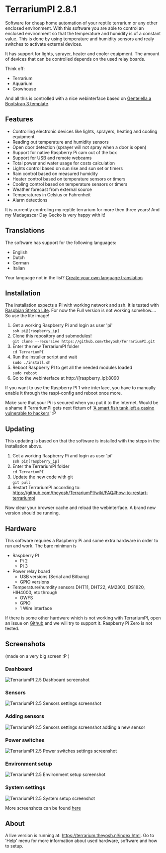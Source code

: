 # TerrariumPI 2.8.1
Software for cheap home automation of your reptile terrarium or any other enclosed environment. With this software you are able to control an enclosed environment so that the temperature and humidity is of a constant value. This is done by using temperature and humidity sensors and realy switches to activate external devices.

It has support for lights, sprayer, heater and cooler equipment. The amount of devices that can be controlled depends on the used relay boards.

Think off:
- Terrarium
- Aquarium
- Growhouse

And all this is controlled with a nice webinterface based on [Gentelella a Bootstrap 3 template](https://github.com/puikinsh/gentelella/).
## Features
- Controlling electronic devices like lights, sprayers, heating and cooling equipment
- Reading out temperature and humidity sensors
- Open door detection (sprayer will not spray when a door is open)
- Support for native Raspberry Pi cam out of the box
- Support for USB and remote webcams
- Total power and water usage for costs calculation
- Lights control based on sun rise and sun set or timers
- Rain control based on measured humidity
- Heater control based on temperature sensors or timers
- Cooling control based on temperature sensors or timers
- Weather forecast from external source
- Temperatures in Celsius or Fahrenheit
- Alarm detections

It is currently controling my reptile terrarium for more then three years! And my Madagascar Day Gecko is very happy with it!

## Translations
The software has support for the following languages:
- English
- Dutch
- German
- Italian

Your language not in the list? [Create your own language translation](https://github.com/theyosh/TerrariumPI/wiki/Translations)

## Installation
The installation expects a Pi with working network and ssh. It is tested with [Raspbian Stretch Lite](https://www.raspberrypi.org/downloads/raspbian/). For now the Full version is not working somehow.... So use the lite image!
1. Get a working Raspberry Pi and login as user 'pi'  
  `ssh pi@[raspberry_ip]`
2. Clone this repository and submodules!  
  `git clone --recursive https://github.com/theyosh/TerrariumPI.git`
3. Enter the new TerrariumPI folder  
  `cd TerrariumPI`
4. Run the installer script and wait  
  `sudo ./install.sh`
5. Reboot Raspberry PI to get all the needed modules loaded  
  `sudo reboot`
6. Go to the webinterface at http://[raspberry_ip]:8090

If you want to use the Raspberry PI 1 wire interface, you have to manually enable it through the raspi-config and reboot once more.

Make sure that your Pi is secured when you put it to the Internet. Would be a shame if TerrariumPI gets next fictum of '[A smart fish tank left a casino vulnerable to hackers](http://money.cnn.com/2017/07/19/technology/fish-tank-hack-darktrace/index.html)' :P

## Updating
This updating is based on that the software is installed with the steps in the Installation above.
1. Get a working Raspberry Pi and login as user 'pi'  
  `ssh pi@[raspberry_ip]`
2. Enter the TerrariumPI folder  
  `cd TerrariumPI`
3. Update the new code with git  
  `git pull`
4. Restart TerrariumPI according to: https://github.com/theyosh/TerrariumPI/wiki/FAQ#how-to-restart-terrariumpi

Now clear your browser cache and reload the webinterface. A brand new version should be running.

## Hardware
This software requires a Raspberry Pi and some extra hardware in order to run and work. The bare minimun is
- Raspberry PI
  - Pi 2
  - Pi 3
- Power relay board
  - USB versions (Serial and Bitbang)
  - GPIO versions
- Temperature/humdity sensors DHT11, DHT22, AM2303, DS1820, HIH4000, etc through
  - OWFS
  - GPIO
  - 1 Wire interface

If there is some other hardware which is not working with TerrariumPI, open an issue on [Github](https://github.com/theyosh/TerrariumPI/issues) and we will try to support it. Raspberry Pi Zero is not tested.

## Screenshots
(made on a very big screen :P )
### Dashboard
![TerrariumPI 2.5 Dashboard screenshot](screenshots/Dashboard.png)
### Sensors
![TerrariumPI 2.5 Sensors settings screenshot](screenshots/Temperature_sensors_list.png)
### Adding sensors
![TerrariumPI 2.5 Sensors settings screenshot adding a new sensor](screenshots/Sensor_settings_add_sensor.png)
### Power switches
![TerrariumPI 2.5 Power switches settings screenshot](screenshots/Switch_settings.png)
### Environment setup
![TerrariumPI 2.5 Environment setup screenshot](screenshots/Environment_setup.png)
### System settings
![TerrariumPI 2.5 System setup screenshot](screenshots/System_setup.png)

More screenshots can be found [here](https://github.com/theyosh/TerrariumPI/tree/master/screenshots)

## About
A live version is running at: https://terrarium.theyosh.nl/index.html. Go to 'Help' menu for more information about used hardware, software and how to setup.
